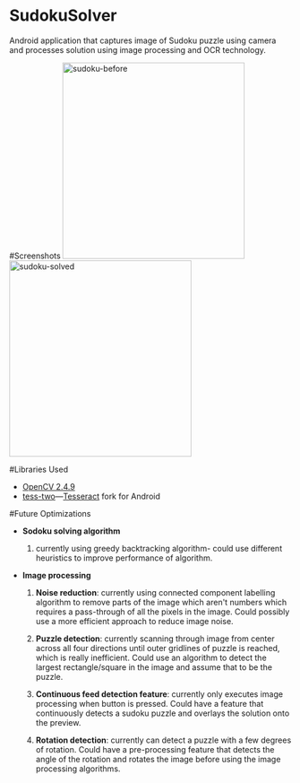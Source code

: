 SudokuSolver
============

Android application that captures image of Sudoku puzzle using camera and processes solution using image processing and OCR technology. 


#Screenshots
<img src="https://raw.githubusercontent.com/ErnestWong/SudokuSolver/master/img/sudoku-before.png"
alt="sudoku-before" width="325" height="350"/>
<img src="https://raw.githubusercontent.com/ErnestWong/SudokuSolver/master/img/sudoku-after.png"
alt="sudoku-solved" width="325" height="350"/>

#Libraries Used
* [OpenCV 2.4.9](http://opencv.org/)
* [tess-two](https://github.com/rmtheis/tess-two)—[Tesseract](https://code.google.com/p/tesseract-ocr/) fork for Android

#Future Optimizations
* <b>Sodoku solving algorithm</b>
  1. currently using greedy backtracking algorithm- could use different heuristics to improve performance of algorithm.
  

* <b>Image processing</b>
  1. <b>Noise reduction</b>: currently using connected component labelling algorithm to remove parts of the image which aren't numbers which requires a pass-through of all the pixels in the image. Could possibly use a more efficient approach to reduce image noise.
  
  2. <b>Puzzle detection</b>: currently scanning through image from center across all four directions until outer gridlines of puzzle is reached, which is really inefficient. Could use an algorithm to detect the largest rectangle/square in the image and assume that to be the puzzle.
  
  3. <b>Continuous feed detection feature</b>: currently only executes image processing when button is pressed. Could have a feature that continuously detects a sudoku puzzle and overlays the solution onto the preview.
  
  4. <b>Rotation detection</b>: currently can detect a puzzle with a few degrees of rotation. Could have a pre-processing feature that detects the angle of the rotation and rotates the image before using the image processing algorithms. 
